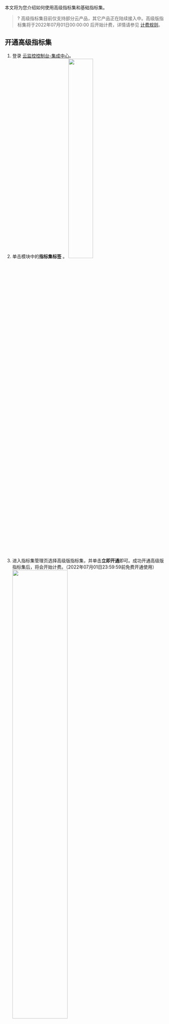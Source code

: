 本文将为您介绍如何使用高级指标集和基础指标集。

>? 高级指标集目前仅支持部分云产品，其它产品正在陆续接入中。高级版指标集将于2022年07月01日00:00:00 后开始计费，详情请参见 [计费规则](https://cloud.tencent.com/document/product/248/57413)。

## 开通高级指标集
1. 登录 [云监控控制台-集成中心](https://console.cloud.tencent.com/monitor/integration)。
2. 单击模块中的**指标集标签** 。
<img src="https://qcloudimg.tencent-cloud.cn/raw/a700c0fd422a31d4174070f1e07068da.png" width="40%"></img>
3. 进入指标集管理页选择高级版指标集，并单击**立即开通**即可。成功开通高级版指标集后，将会开始计费。（2022年07月01日23:59:59前免费开通使用）
<img src="https://qcloudimg.tencent-cloud.cn/raw/8a2f1ef0c90037966281a5d8a46a2618.png" width="60%"></img>


## 关闭高级指标集
1. 登录 [云监控控制台-集成中心](https://console.cloud.tencent.com/monitor/integration)。
2. 单击模块中**指标集标签**。
<img src="https://qcloudimg.tencent-cloud.cn/raw/f98c0e2b9dfa613f04f1b768043d8bea.png" width="40%"></img>
3. 进入指标集管理页选择基础版指标集，并单击**免费使用**即可，成功切换为基础版指标集后将会停止计费。
<img src="https://qcloudimg.tencent-cloud.cn/raw/d7cde17b1318b9b167deb9b23d9a7043.png" width="60%"></img>


